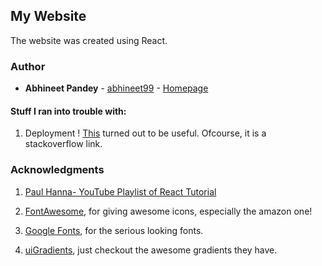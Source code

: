 ## My Website

The website was created using React. 

### Author 

* **Abhineet Pandey**  - [abhineet99](https://github.com/abhineet99) - [Homepage](https://abhineet99.github.io/)

#### Stuff I ran into trouble with:

1. Deployment ! [This](https://stackoverflow.com/questions/46415592/deploying-react-app-to-github-user-page?rq=1) turned out to be useful. Ofcourse, it is a stackoverflow link.

### Acknowledgments

1. [Paul Hanna- YouTube Playlist of React Tutorial](https://www.youtube.com/playlist?list=PL3KAvm6JMiowqFTXj3oPQkhP7aCgRHFTm)

2. [FontAwesome](https://fontawesome.com), for giving awesome icons, especially the amazon one!

3. [Google Fonts](https://fonts.google.com), for the serious looking fonts.

4. [uiGradients](https://uigradients.com), just checkout the awesome gradients they have.
